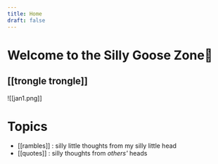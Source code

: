 ```yaml
---
title: Home
draft: false
---
```

# Welcome to the Silly Goose Zone🪿
## [[trongle trongle]]
![[jan1.png]]
# Topics
- [[rambles]] : silly little thoughts from my silly little head
- [[quotes]] : silly thoughts from _others'_ heads